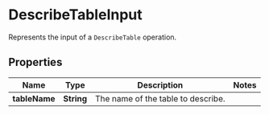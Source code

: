 

# DescribeTableInput

Represents the input of a <code>DescribeTable</code> operation.

## Properties

| Name | Type | Description | Notes |
|------------ | ------------- | ------------- | -------------|
|**tableName** | **String** | The name of the table to describe. |  |



